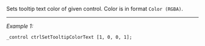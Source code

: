 Sets tooltip text color of given control. Color is in format `Color (RGBA)`.


---
*Example 1:*
```sqf
_control ctrlSetTooltipColorText [1, 0, 0, 1];
```